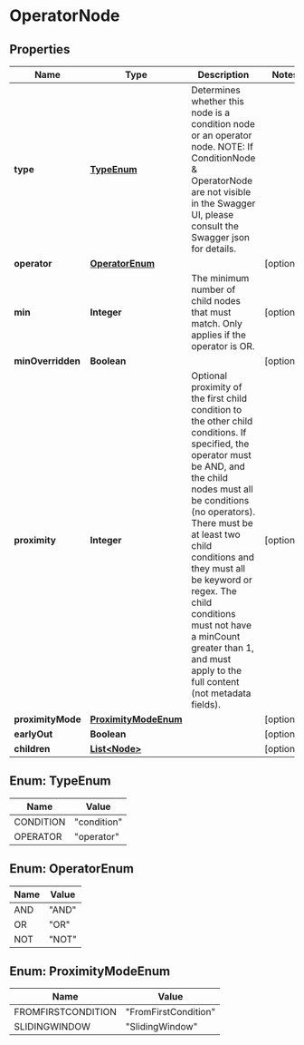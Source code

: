 
# OperatorNode

## Properties
Name | Type | Description | Notes
------------ | ------------- | ------------- | -------------
**type** | [**TypeEnum**](#TypeEnum) | Determines whether this node is a condition node or an operator node. NOTE: If ConditionNode &amp; OperatorNode are not visible in the Swagger UI, please consult the Swagger json for details. | 
**operator** | [**OperatorEnum**](#OperatorEnum) |  |  [optional]
**min** | **Integer** | The minimum number of child nodes that must match.  Only applies if the operator is OR. |  [optional]
**minOverridden** | **Boolean** |  |  [optional]
**proximity** | **Integer** | Optional proximity of the first child condition to the other child conditions.  If specified, the operator must be AND, and the child nodes must all be conditions (no operators).  There must be at least two child conditions and they must all be keyword or regex.  The child conditions must not have a minCount greater than 1, and must apply to the full content (not metadata fields). |  [optional]
**proximityMode** | [**ProximityModeEnum**](#ProximityModeEnum) |  |  [optional]
**earlyOut** | **Boolean** |  |  [optional]
**children** | [**List&lt;Node&gt;**](Node.md) |  |  [optional]


<a name="TypeEnum"></a>
## Enum: TypeEnum
Name | Value
---- | -----
CONDITION | &quot;condition&quot;
OPERATOR | &quot;operator&quot;


<a name="OperatorEnum"></a>
## Enum: OperatorEnum
Name | Value
---- | -----
AND | &quot;AND&quot;
OR | &quot;OR&quot;
NOT | &quot;NOT&quot;


<a name="ProximityModeEnum"></a>
## Enum: ProximityModeEnum
Name | Value
---- | -----
FROMFIRSTCONDITION | &quot;FromFirstCondition&quot;
SLIDINGWINDOW | &quot;SlidingWindow&quot;



